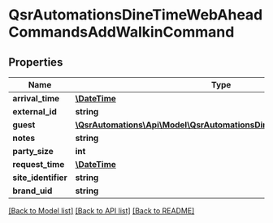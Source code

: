 # QsrAutomationsDineTimeWebAheadCommandsAddWalkinCommand

## Properties
Name | Type | Description | Notes
------------ | ------------- | ------------- | -------------
**arrival_time** | [**\DateTime**](\DateTime.md) |  | [optional] 
**external_id** | **string** |  | [optional] 
**guest** | [**\QsrAutomations\Api\Model\QsrAutomationsDineTimeGuestsTypesGuest**](QsrAutomationsDineTimeGuestsTypesGuest.md) |  | [optional] 
**notes** | **string** |  | [optional] 
**party_size** | **int** |  | [optional] 
**request_time** | [**\DateTime**](\DateTime.md) |  | [optional] 
**site_identifier** | **string** |  | [optional] 
**brand_uid** | **string** |  | [optional] 

[[Back to Model list]](../README.md#documentation-for-models) [[Back to API list]](../README.md#documentation-for-api-endpoints) [[Back to README]](../README.md)


